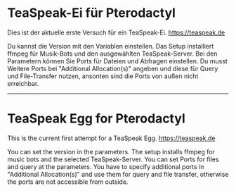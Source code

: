 # TeaSpeak-Ei für Pterodactyl
Dies ist der aktuelle erste Versuch für ein TeaSpeak-Ei.
https://teaspeak.de

Du kannst die Version mit den Variablen einstellen.
Das Setup installiert ffmpeg für Musik-Bots und den ausgewählten TeaSpeak-Server.
Bei den Parametern können Sie Ports für Dateien und Abfragen einstellen.
Du musst Weitere Ports bei "Additional Allocation(s)" angeben und diese für Query und File-Transfer nutzen, ansonten sind die Ports von außen nicht erreichbar.

___________________________________

# TeaSpeak Egg for Pterodactyl
This is the current first attempt for a TeaSpeak Egg.
https://teaspeak.de

You can set the version in the parameters.
The setup installs ffmpeg for music bots and the selected TeaSpeak-Server.
You can set Ports for files and query at the parameters.
You have to specify additional ports in "Additional Allocation(s)" and use them for query and file transfer, otherwise the ports are not accessible from outside.

